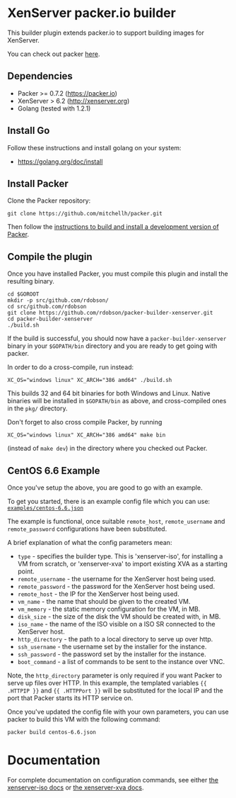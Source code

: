 # XenServer packer.io builder

This builder plugin extends packer.io to support building images for XenServer. 

You can check out packer [here](https://packer.io).


## Dependencies
* Packer >= 0.7.2 (https://packer.io)
* XenServer > 6.2 (http://xenserver.org)
* Golang (tested with 1.2.1) 


## Install Go

Follow these instructions and install golang on your system:
* https://golang.org/doc/install

## Install Packer

Clone the Packer repository:

```shell
git clone https://github.com/mitchellh/packer.git
```

Then follow the [instructions to build and install a development version of Packer](https://github.com/mitchellh/packer#developing-packer).

## Compile the plugin

Once you have installed Packer, you must compile this plugin and install the
resulting binary.

```shell
cd $GOROOT
mkdir -p src/github.com/rdobson/
cd src/github.com/rdobson
git clone https://github.com/rdobson/packer-builder-xenserver.git
cd packer-builder-xenserver
./build.sh
```

If the build is successful, you should now have a `packer-builder-xenserver` binary
in your `$GOPATH/bin` directory and you are ready to get going with packer.

In order to do a cross-compile, run instead:
```shell
XC_OS="windows linux" XC_ARCH="386 amd64" ./build.sh
```
This builds 32 and 64 bit binaries for both Windows and Linux. Native binaries will be installed in `$GOPATH/bin` as above, and cross-compiled ones in the `pkg/` directory.

Don't forget to also cross compile Packer, by running
```shell
XC_OS="windows linux" XC_ARCH="386 amd64" make bin
```
(instead of `make dev`) in the directory where you checked out Packer.

## CentOS 6.6 Example

Once you've setup the above, you are good to go with an example. 

To get you started, there is an example config file which you can use:
[`examples/centos-6.6.json`](https://github.com/rdobson/packer-builder-xenserver/blob/master/examples/centos-6.6.json)

The example is functional, once suitable `remote_host`, `remote_username` and
`remote_password` configurations have been substituted.

A brief explanation of what the config parameters mean:
 * `type` - specifies the builder type. This is 'xenserver-iso', for installing
   a VM from scratch, or 'xenserver-xva' to import existing XVA as a starting
   point.
 * `remote_username` - the username for the XenServer host being used.
 * `remote_password` - the password for the XenServer host being used.
 * `remote_host` - the IP for the XenServer host being used.
 * `vm_name` - the name that should be given to the created VM.
 * `vm_memory` - the static memory configuration for the VM, in MB.
 * `disk_size` - the size of the disk the VM should be created with, in MB.
 * `iso_name` - the name of the ISO visible on a ISO SR connected to the XenServer host.
 * `http_directory` - the path to a local directory to serve up over http.
 * `ssh_username` - the username set by the installer for the instance.
 * `ssh_password` - the password set by the installer for the instance.
 * `boot_command` - a list of commands to be sent to the instance over VNC.

Note, the `http_directory` parameter is only required if you
want Packer to serve up files over HTTP. In this example, the templated variables
`{{ .HTTPIP }}` and `{{ .HTTPPort }}` will be substituted for the local IP and
the port that Packer starts its HTTP service on.

Once you've updated the config file with your own parameters, you can use packer
to build this VM with the following command:

```
packer build centos-6.6.json
```

# Documentation

For complete documentation on configuration commands, see either [the
xenserver-iso docs](https://github.com/rdobson/packer-builder-xenserver/blob/master/docs/builders/xenserver-iso.html.markdown) or [the xenserver-xva docs](https://github.com/rdobson/packer-builder-xenserver/blob/master/docs/builders/xenserver-xva.html.markdown).
